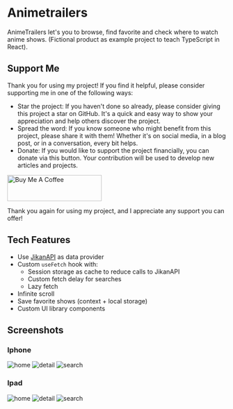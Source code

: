 # Animetrailers

AnimeTrailers let's you to browse, find favorite and check where to watch anime shows. (Fictional product as example project to teach TypeScript in React).

## Support Me

Thank you for using my project! If you find it helpful, please consider supporting me in one of the following ways:

- Star the project: If you haven't done so already, please consider giving this project a star on GitHub. It's a quick and easy way to show your appreciation and help others discover the project.
- Spread the word: If you know someone who might benefit from this project, please share it with them! Whether it's on social media, in a blog post, or in a conversation, every bit helps.
- Donate: If you would like to support the project financially, you can donate via this button. Your contribution will be used to develop new articles and projects.

<a href="https://www.buymeacoffee.com/dastasoft" target="_blank"><img src="https://cdn.buymeacoffee.com/buttons/v2/default-yellow.png" alt="Buy Me A Coffee" style="height: 60px !important;width: 217px !important;" ></a>

Thank you again for using my project, and I appreciate any support you can offer!

## Tech Features

- Use [JikanAPI](https://jikan.moe/) as data provider
- Custom `useFetch` hook with:
  - Session storage as cache to reduce calls to JikanAPI
  - Custom fetch delay for searches
  - Lazy fetch
- Infinite scroll
- Save favorite shows (context + local storage)
- Custom UI library components

## Screenshots

### Iphone

![home](/screenshots/iphone_home.png)
![detail](/screenshots/iphone_detail.png)
![search](/screenshots/iphone_search.png)

### Ipad

![home](/screenshots/ipad_home.png)
![detail](/screenshots/ipad_detail.png)
![search](/screenshots/ipad_search.png)
